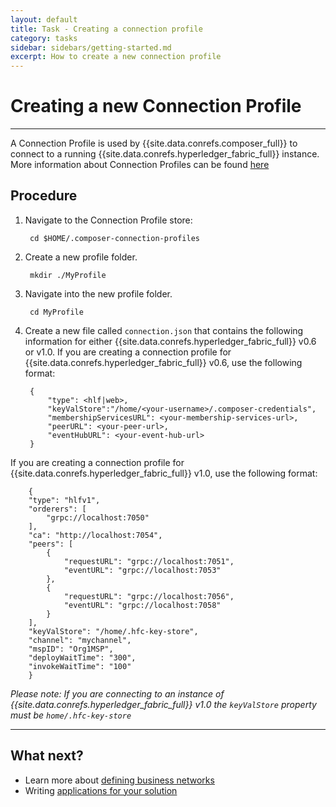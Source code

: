 ```yaml
---
layout: default
title: Task - Creating a connection profile
category: tasks
sidebar: sidebars/getting-started.md
excerpt: How to create a new connection profile
---
```


# Creating a new Connection Profile

---

A Connection Profile is used by {{site.data.conrefs.composer_full}} to connect to a running {{site.data.conrefs.hyperledger_fabric_full}} instance. More information about Connection Profiles can be found [here](../reference/connectionprofile.html)

## Procedure

1. Navigate to the Connection Profile store:

        cd $HOME/.composer-connection-profiles

2. Create a new profile folder.

        mkdir ./MyProfile

3. Navigate into the new profile folder.

        cd MyProfile

4. Create a new file called `connection.json` that contains the following information for either {{site.data.conrefs.hyperledger_fabric_full}} v0.6 or v1.0. If you are creating a connection profile for {{site.data.conrefs.hyperledger_fabric_full}} v0.6, use the following format:

        {
            "type": <hlf|web>,
            "keyValStore":"/home/<your-username>/.composer-credentials",
            "membershipServicesURL": <your-membership-services-url>,
            "peerURL": <your-peer-url>,
            "eventHubURL": <your-event-hub-url>
        }
  If you are creating a connection profile for {{site.data.conrefs.hyperledger_fabric_full}} v1.0, use the following format:

        {
        "type": "hlfv1",
        "orderers": [
            "grpc://localhost:7050"
        ],
        "ca": "http://localhost:7054",
        "peers": [
            {
                "requestURL": "grpc://localhost:7051",
                "eventURL": "grpc://localhost:7053"
            },
            {
                "requestURL": "grpc://localhost:7056",
                "eventURL": "grpc://localhost:7058"
            }
        ],
        "keyValStore": "/home/.hfc-key-store",
        "channel": "mychannel",
        "mspID": "Org1MSP",
        "deployWaitTime": "300",
        "invokeWaitTime": "100"
        }
  *Please note: If you are connecting to an instance of {{site.data.conrefs.hyperledger_fabric_full}} v1.0 the `keyValStore` property must be `home/.hfc-key-store`*

---

## What next?

* Learn more about [defining business networks](../business-network/businessnetwork.html)
* Writing [applications for your solution](../applications/genapp.html)
